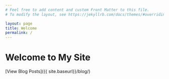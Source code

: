 ```yaml
---
# Feel free to add content and custom Front Matter to this file.
# To modify the layout, see https://jekyllrb.com/docs/themes/#overriding-theme-defaults

layout: page
title: Welcome
permalink: /
---
```


# Welcome to My Site

[View Blog Posts]({{ site.baseurl}}/blog/)

